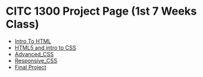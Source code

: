 # CITC 1300 Project Page (1st 7 Weeks Class)
<ul>
    <li><a href="HTML_intro_to_cs/index.html">Intro To HTML</a></li>
    <li><a href="Html5_intro_to_cs/1stpage.html">HTML5 and intro to CSS</a></li>
    <li><a href="Advanced_CSS/1stpage.html">Advanced_CSS</a></li>
    <li><a href="Responsive_Web_Design/1stpage.html">Responsive_CSS</a></li>
    <li><a href="FinalProject/1stpage.html">Final Project</a></li>


<ul>
